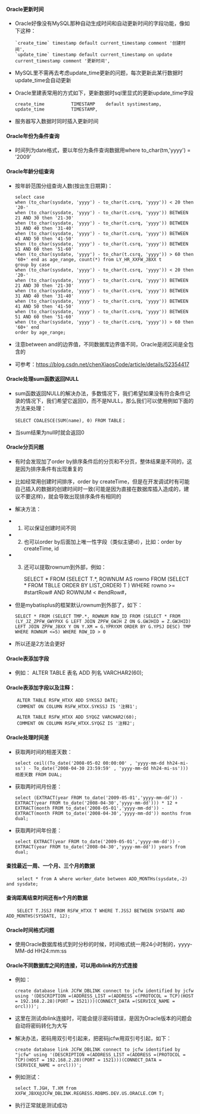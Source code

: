 #### Oracle更新时间
  - Oracle好像没有MySQL那种自动生成时间和自动更新时间的字段功能，像如下这种：

        `create_time` timestamp default current_timestamp comment '创建时间',
        `update_time` timestamp default current_timestamp on update current_timestamp comment '更新时间',
  - MySQL里不需再去考虑update_time更新的问题，每次更新此某行数据时update_time会自动更新
  - Oracle里建表常用的方式如下，更新数据时sql里显式的更新update_time字段

        create_time          TIMESTAMP    default systimestamp,
        update_time          TIMESTAMP,
  - 服务器写入数据时同时插入更新时间


#### Oracle年份为条件查询
  - 时间列为date格式，要以年份为条件查询数据用where to_char(tm,'yyyy') = '2009'


#### Oracle年龄分组查询
  - 按年龄范围分组查询人数(按出生日期算)：

        select case 
        when (to_char(sysdate, 'yyyy') - to_char(t.csrq, 'yyyy')) < 20 then '20-' 
        when (to_char(sysdate, 'yyyy') - to_char(t.csrq, 'yyyy')) BETWEEN 21 AND 30 then '21-30' 
        when (to_char(sysdate, 'yyyy') - to_char(t.csrq, 'yyyy')) BETWEEN 31 AND 40 then '31-40' 
        when (to_char(sysdate, 'yyyy') - to_char(t.csrq, 'yyyy')) BETWEEN 41 AND 50 then '41-50' 
        when (to_char(sysdate, 'yyyy') - to_char(t.csrq, 'yyyy')) BETWEEN 51 AND 60 then '51-60' 
        when (to_char(sysdate, 'yyyy') - to_char(t.csrq, 'yyyy')) > 60 then '60+' end as age_range, count(*) from LY_HR_XXFW_JBXX t 
        group by case 
        when (to_char(sysdate, 'yyyy') - to_char(t.csrq, 'yyyy')) < 20 then '20-' 
        when (to_char(sysdate, 'yyyy') - to_char(t.csrq, 'yyyy')) BETWEEN 21 AND 30 then '21-30' 
        when (to_char(sysdate, 'yyyy') - to_char(t.csrq, 'yyyy')) BETWEEN 31 AND 40 then '31-40' 
        when (to_char(sysdate, 'yyyy') - to_char(t.csrq, 'yyyy')) BETWEEN 41 AND 50 then '41-50' 
        when (to_char(sysdate, 'yyyy') - to_char(t.csrq, 'yyyy')) BETWEEN 51 AND 60 then '51-60' 
        when (to_char(sysdate, 'yyyy') - to_char(t.csrq, 'yyyy')) > 60 then '60+' end
        order by age_range;

  - 注意between and的边界值，不同数据库边界值不同，Oracle是闭区间是全包含的

  - 可参考：https://blog.csdn.net/chenXiaosCode/article/details/52354417


#### Oracle处理sum函数返回NULL
  - sum函数返回NULL的解决办法，多数情况下，我们希望如果没有符合条件记录的情况下，我们希望它返回0，而不是NULL，那么我们可以使用例如下面的方法来处理：

        SELECT COALESCE(SUM(name), 0) FROM TABLE；
  - 当sum结果为null时就会返回0


#### Oracle分页问题
  - 有时会发现加了order by排序条件后的分页和不分页，整体结果是不同的，这是因为排序条件有出现重复的
  - 比如经常用创建时间排序，order by createTime，但是在开发调试时有可能自己插入的数据的创建时间时一致(可能是因为直接在数据库插入造成的，建议不要这样)，就会导致出现排序条件有相同的
  - 解决方法：
  - 1) 可以保证创建时间不同
  - 2) 也可以order by后面加上唯一性字段（类似主键id），比如：order by createTime, id
  - 3) 还可以提取rownum到外部，例如：

        SELECT * FROM (SELECT T.*, ROWNUM AS rowno FROM (SELECT * FROM TBLLE ORDER BY LIST_ORDER) T ) WHERE rowno >= #startRow# AND ROWNUM < #endRow#，
  - 但是mybatisplus的框架默认rownum到外部了，如下：

        SELECT * FROM (SELECT TMP.*, ROWNUM ROW_ID FROM (SELECT * FROM (LY_JZ_ZPFW_GWYPXX G LEFT JOIN ZPFW_GWJH Z ON G.GWJHID = Z.GWJHID) LEFT JOIN ZPFW_JBXX Y ON Y.XM = G.YPRYXM ORDER BY G.YPSJ DESC) TMP WHERE ROWNUM <=5) WHERE ROW_ID > 0
  - 所以还是2方法会更好


#### Oracle表添加字段
  - 例如：
        ALTER TABLE 表名 ADD 列名 VARCHAR2(60);
  

#### Oracle表添加字段以及注释：

        ALTER TABLE RSFW_HTXX ADD SYKSSJ DATE;
        COMMENT ON COLUMN RSFW_HTXX.SYKSSJ IS '注释1'; 

        ALTER TABLE RSFW_HTXX ADD SYQGZ VARCHAR2(60);
        COMMENT ON COLUMN RSFW_HTXX.SYQGZ IS '注释2'; 


#### Oracle处理时间差
  - 获取两时间的相差天数：

        select ceil((To_date('2008-05-02 00:00:00' , 'yyyy-mm-dd hh24-mi-ss') - To_date('2008-04-30 23:59:59' , 'yyyy-mm-dd hh24-mi-ss'))) 相差天数 FROM DUAL;

  - 获取两时间月份差：

        select (EXTRACT(year FROM to_date('2009-05-01','yyyy-mm-dd')) - EXTRACT(year FROM to_date('2008-04-30','yyyy-mm-dd'))) * 12 + EXTRACT(month FROM to_date('2008-05-01','yyyy-mm-dd')) - EXTRACT(month FROM to_date('2008-04-30','yyyy-mm-dd')) months from dual;

  - 获取两时间年份差：

        select EXTRACT(year FROM to_date('2009-05-01','yyyy-mm-dd')) - EXTRACT(year FROM to_date('2008-04-30','yyyy-mm-dd')) years from dual;


#### 查找最近一周、一个月、三个月的数据

        select * from A where worker_date between ADD_MONTHs(sysdate,-2) and sysdate;


#### 查询距离结束时间还有n个月的数据

        SELECT T.JSSJ FROM RSFW_HTXX T WHERE T.JSSJ BETWEEN SYSDATE AND ADD_MONTHS(SYSDATE, 12);


#### Oracle时间格式问题
  - 使用Oracle数据库格式到时分秒的时候，时间格式统一用24小时制的，yyyy-MM-dd HH24:mm:ss


#### Oracle不同数据库之间的连接，可以用dblink的方式连接
  - 例如：

        create database link JCFW_DBLINK connect to jcfw identified by jcfw using '(DESCRIPTION =(ADDRESS_LIST =(ADDRESS =(PROTOCOL = TCP)(HOST = 192.168.2.28)(PORT = 1521)))(CONNECT_DATA =(SERVICE_NAME = orcl)))';
  - 这里在测试dblink连接时，可能会提示密码错误，是因为Oracle版本的问题会自动将密码转化为大写
  - 解决办法，密码用双引号引起来，把密码jcfw用双引号引起，如下：

        create database link JCFW_DBLINK connect to jcfw identified by "jcfw" using '(DESCRIPTION =(ADDRESS_LIST =(ADDRESS =(PROTOCOL = TCP)(HOST = 192.168.2.28)(PORT = 1521)))(CONNECT_DATA =(SERVICE_NAME = orcl)))';
  - 例如测试：

        select T.JGH, T.XM from XXFW_JBXX@JCFW_DBLINK.REGRESS.RDBMS.DEV.US.ORACLE.COM T;
  - 执行正常就是测试成功


























  

